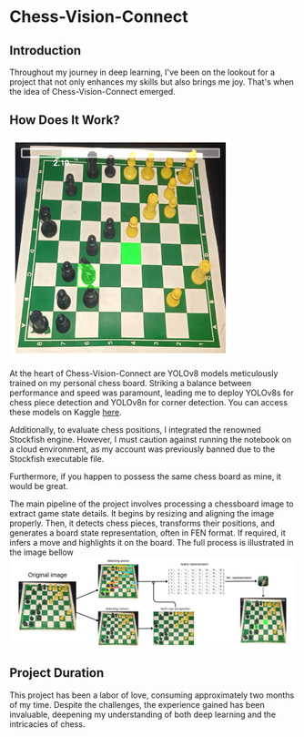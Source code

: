 # Chess-Vision-Connect

## Introduction

Throughout my journey in deep learning, I've been on the lookout for a project that not only enhances my skills but also brings me joy. That's when the idea of Chess-Vision-Connect emerged. 

## How Does It Work?

![Chess-Vision-Connect Output](https://github.com/mouadenna/Chess-Vision-Connect/blob/main/output.png?raw=true "Chess-Vision-Connect Output")


At the heart of Chess-Vision-Connect are YOLOv8 models meticulously trained on my personal chess board. Striking a balance between performance and speed was paramount, leading me to deploy YOLOv8s for chess piece detection and YOLOv8n for corner detection. You can access these models on Kaggle [here](https://www.kaggle.com/datasets/mouadenna/models-chessvision).

Additionally, to evaluate chess positions, I integrated the renowned Stockfish engine. However, I must caution against running the notebook on a cloud environment, as my account was previously banned due to the Stockfish executable file.

Furthermore, if you happen to possess the same chess board as mine, it would be great.

The main pipeline of the project involves processing a chessboard image to extract game state details. It begins by resizing and aligning the image properly. Then, it detects chess pieces, transforms their positions, and generates a board state representation, often in FEN format. If required, it infers a move and highlights it on the board. 
The full process is illustrated in the image bellow 
![ful-process](https://github.com/mouadenna/Chess-Vision-Connect/blob/main/full%20process.png)



## Project Duration

This project has been a labor of love, consuming approximately two months of my time. Despite the challenges, the experience gained has been invaluable, deepening my understanding of both deep learning and the intricacies of chess.
